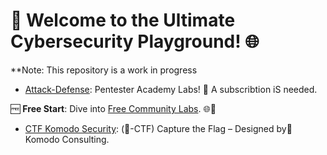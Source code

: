 # 🚀 Welcome to the Ultimate Cybersecurity Playground! 🌐
**Note: This repository is a work in progress

- [Attack-Defense](https://attackdefense.com/): Pentester Academy Labs! 🚨 A subscribtion iS needed.

🆓 **Free Start**: Dive into [Free Community Labs](https://attackdefense.com/freelabs). 🌐💪

- [CTF Komodo Security](https://ctf.komodosec.com/): (🚩-CTF) Capture the Flag – Designed by🦎Komodo Consulting.

